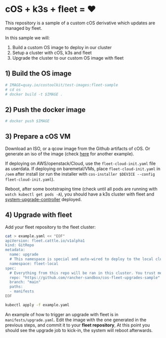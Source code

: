 # cOS + k3s + fleet = :heart:

This repository is a sample of a custom cOS derivative which updates are managed by fleet.

In this sample we will:

1) Build a custom OS image to deploy in our cluster
2) Setup a cluster with cOS, k3s and fleet
3) Upgrade the cluster to our custom OS image with fleet


## 1) Build the OS image

```bash
# IMAGE=quay.io/costoolkit/test-images:fleet-sample
# cd os
# docker build -t $IMAGE .
```

## 2) Push the docker image


```bash
# docker push $IMAGE
```

## 3) Prepare a cOS VM

Download an ISO, or a qcow image from the Github artifacts of cOS. Or generate an iso of the image (check [here](https://github.com/mudler/os2) for another example). 

If deploying on AWS/openstack/Cloud, use the `fleet-cloud-init.yaml` file as userdata. If deploying on baremetal/VMs, place `fleet-cloud-init.yaml` in `/oem` after install (or run the installer with `cos-installer $DEVICE --config fleet-cloud-init.yaml`).

Reboot, after some bootstraping time (check until all pods are running with `watch kubectl get pods -A`), you should have a k3s cluster with fleet and [system-upgrade-controller](https://github.com/rancher/system-upgrade-controller) deployed. 

## 4) Upgrade with fleet

Add your fleet repository to the fleet cluster:

```bash
cat > example.yaml << "EOF"
apiVersion: fleet.cattle.io/v1alpha1
kind: GitRepo
metadata:
  name: upgrade
  # This namespace is special and auto-wired to deploy to the local cluster
  namespace: fleet-local
spec:
  # Everything from this repo will be ran in this cluster. You trust me right?
  repo: "https://github.com/rancher-sandbox/cos-fleet-upgrades-sample"
  branch: "main"
  paths:
  - manifests
EOF

kubectl apply -f example.yaml
```

An example of how to trigger an upgrade with fleet is in `manifests/upgrade.yaml`. Edit the image with the one generated in the previous steps, and commit it to your **fleet repository**, At this point you should see the upgrade job to kick-in, the system will reboot afterwards.

